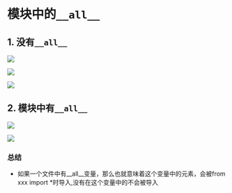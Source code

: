 # 模块中的`__all__`

## 1. 没有`__all__`

![](../Images/Snip20170102_15.png)

![](../Images/Snip20170102_16.png)

![](../Images/Snip20170102_17.png)

## 2. 模块中有`__all__`

![](../Images/Snip20170102_18.png)

![](../Images/Snip20170102_19.png)

### 总结
* 如果一个文件中有\_\_all\_\_变量，那么也就意味着这个变量中的元素，会被from xxx import *时导入,没有在这个变量中的不会被导入
